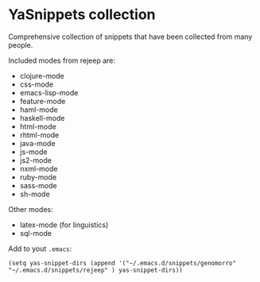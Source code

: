 # YaSnippets collection

Comprehensive collection of snippets that have been collected from
many people.

Included modes from rejeep are:

* clojure-mode
* css-mode
* emacs-lisp-mode
* feature-mode
* haml-mode
* haskell-mode
* html-mode
* rhtml-mode
* java-mode
* js-mode
* js2-mode
* nxml-mode
* ruby-mode
* sass-mode
* sh-mode

Other modes:

* latex-mode (for linguistics)
* sql-mode

Add to yout `.emacs`: 

` (setq yas-snippet-dirs
       (append '("~/.emacs.d/snippets/genomorro"
		 "~/.emacs.d/snippets/rejeep"
		 ) yas-snippet-dirs))
`
